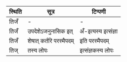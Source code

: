 | स्थिति | सूत्र | टिप्पणी |
| ----- | ------- | ------ |
| तिजँ | - | - |
| तिजँ | उपदेशेऽजनुनासिक इत् | अँ-इत्यस्य इत्संज्ञा |
| तिजँ | शेषात् कर्तरि परस्मैपदम् | इति परस्मैपदम् |
| तिज् | तस्य लोपः | इत्संज्ञकस्य लोपः |
